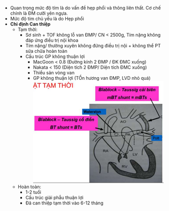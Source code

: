 - Quan trọng mức độ tím là do vấn đề hẹp phổi và thông liên thất. Cơ chế chính là ĐM cưỡi yên ngựa.  
- Mức độ tím chủ yếu là do Hẹp phổi  
- **Chỉ định Can thiệp**  
	- Tạm thời:  
		- Sơ sinh + TOF không lỗ van ĐMP/ CN < 2500g, Tím nặng không đáp ứng điều trị nội khoa  
		- Tím nặng/ thường xuyên không đứng điều trị nội + không thể PT sửa chữa hoàn toàn  
		- Cấu trúc GP không thuận lợi  
			- MacGoon < 0.8 (Đường kính 2 ĐMP / ĐK ĐMC xuống)  
			- Nakata < 150 (Diện tích 2 ĐMP/ Diện tích ĐMC xuống)  
			- Thiểu sản vòng van  
			- GP không thuận lợi (TỔn hương van ĐMP, LVD nhỏ quá)  
		![Buổi 8 - Hệ Tim mạch - Hệ nội tiết-1687397097338.jpeg](../../../../../200%20Files/image/image/Bu%E1%BB%95i%208%20-%20H%E1%BB%87%20Tim%20m%E1%BA%A1ch%20-%20H%E1%BB%87%20n%E1%BB%99i%20ti%E1%BA%BFt-1687397097338.jpeg)  
	- Hoàn toàn:  
		- 1-2 tuổi  
		- Cấu trúc giải phẫu thuận lợi  
		- Đã can thiệp tạm thời vào 6-12 tháng